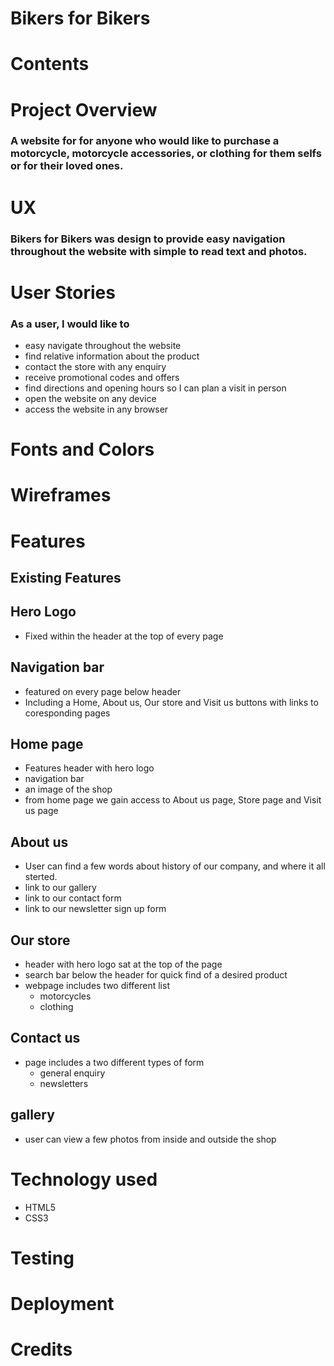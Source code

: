 # Bikers for Bikers
# Contents
# Project Overview
### A website for for anyone who would like to purchase a motorcycle, motorcycle accessories, or clothing for them selfs or for their loved ones.  
# UX
### Bikers for Bikers was design to provide easy navigation throughout the website with simple to read text and photos.
# User Stories
### As a user, I would like to 
 - easy navigate throughout the website
 - find relative information about the product
 - contact the store with any enquiry
 - receive promotional codes and offers
 - find directions and opening hours so I can plan a visit in person 
 - open the website on any device
 - access the website in any browser
# Fonts and Colors
# Wireframes

# Features
## Existing Features
## Hero Logo
 - Fixed within the header at the top of every page 
## Navigation bar
 - featured on every page below header
 - Including a Home, About us, Our store and Visit us buttons with links to coresponding pages 
## Home page
 - Features header with hero logo  
 - navigation bar 
 - an image of the shop
 - from home page we gain  access to About us page, Store page and Visit us page
## About us
 - User can find a few words about history of our company, and where it all sterted.
 - link to our gallery
 - link to our contact form
 - link to our newsletter sign up form
## Our store
 - header with hero logo sat at the top of the page
 - search bar below the header for quick find of a desired product
 - webpage includes two different list 
    - motorcycles
    - clothing
## Contact us
 - page includes a two different types of form
   - general enquiry
   - newsletters
## gallery
 - user can view a few photos from inside and outside the shop
# Technology used
 - HTML5
 - CSS3
# Testing
# Deployment
# Credits
